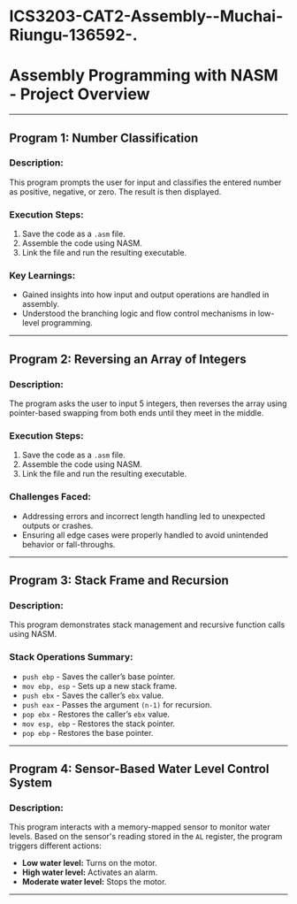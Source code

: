 # ICS3203-CAT2-Assembly--Muchai-Riungu-136592-.
# Assembly Programming with NASM - Project Overview

---

## **Program 1: Number Classification**

### **Description:**
This program prompts the user for input and classifies the entered number as positive, negative, or zero. The result is then displayed.

### **Execution Steps:**
1. Save the code as a `.asm` file.
2. Assemble the code using NASM.
3. Link the file and run the resulting executable.

### **Key Learnings:**
- Gained insights into how input and output operations are handled in assembly.
- Understood the branching logic and flow control mechanisms in low-level programming.
  
---

## **Program 2: Reversing an Array of Integers**

### **Description:**
The program asks the user to input 5 integers, then reverses the array using pointer-based swapping from both ends until they meet in the middle.

### **Execution Steps:**
1. Save the code as a `.asm` file.
2. Assemble the code using NASM.
3. Link the file and run the resulting executable.

### **Challenges Faced:**
- Addressing errors and incorrect length handling led to unexpected outputs or crashes.
- Ensuring all edge cases were properly handled to avoid unintended behavior or fall-throughs.

---

## **Program 3: Stack Frame and Recursion**

### **Description:**
This program demonstrates stack management and recursive function calls using NASM. 

### **Stack Operations Summary:**
- `push ebp` - Saves the caller’s base pointer.
- `mov ebp, esp` - Sets up a new stack frame.
- `push ebx` - Saves the caller’s `ebx` value.
- `push eax` - Passes the argument `(n-1)` for recursion.
- `pop ebx` - Restores the caller’s `ebx` value.
- `mov esp, ebp` - Restores the stack pointer.
- `pop ebp` - Restores the base pointer.

---

## **Program 4: Sensor-Based Water Level Control System**

### **Description:**
This program interacts with a memory-mapped sensor to monitor water levels. Based on the sensor's reading stored in the `AL` register, the program triggers different actions:
- **Low water level:** Turns on the motor.
- **High water level:** Activates an alarm.
- **Moderate water level:** Stops the motor.

---



